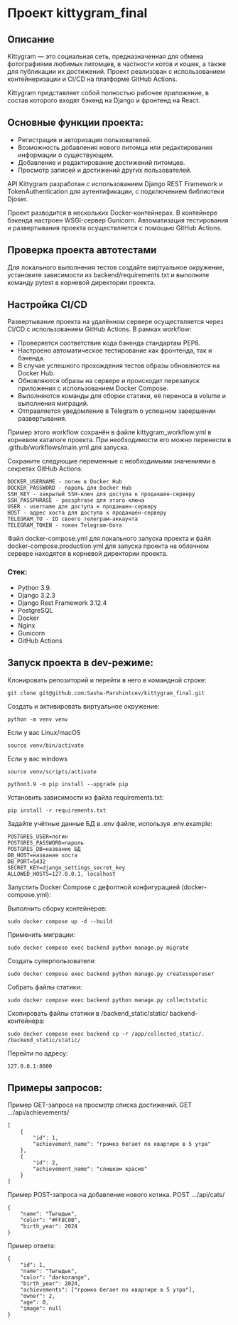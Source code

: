 # Проект kittygram_final

## Описание

Kittygram — это социальная сеть, предназначенная для обмена фотографиями любимых питомцев, в частности котов и кошек, а также для публикации их достижений. Проект реализован с использованием контейнеризации и CI/CD на платформе GitHub Actions.

Kittygram представляет собой полностью рабочее приложение, в состав которого входят бэкенд на Django и фронтенд на React.

## Основные функции проекта:

- Регистрация и авторизация пользователей.
- Возможность добавления нового питомца или редактирования информации о существующем.
- Добавление и редактирование достижений питомцев.
- Просмотр записей и достижений других пользователей.

API Kittygram разработан с использованием Django REST Framework и TokenAuthentication для аутентификации, с подключением библиотеки Djoser.

Проект разводится в нескольких Docker-контейнерах. В контейнере бэкенда настроен WSGI-сервер Gunicorn. Автоматизация тестирования и развертывания проекта осуществляется с помощью GitHub Actions.

## Проверка проекта автотестами

Для локального выполнения тестов создайте виртуальное окружение, установите зависимости из backend/requirements.txt и выполните команду pytest в корневой директории проекта.

## Настройка CI/CD

Развертывание проекта на удалённом сервере осуществляется через CI/CD с использованием GitHub Actions. В рамках workflow:

- Проверяется соответствие кода бэкенда стандартам PEP8.
- Настроено автоматическое тестирование как фронтенда, так и бэкенда.
- В случае успешного прохождения тестов образы обновляются на Docker Hub.
- Обновляются образы на сервере и происходит перезапуск приложения с использованием Docker Compose.
- Выполняются команды для сборки статики, её переноса в volume и выполнения миграций.
- Отправляется уведомление в Telegram о успешном завершении развертывания.

Пример этого workflow сохранён в файле kittygram_workflow.yml в корневом каталоге проекта. При необходимости его можно перенести в .github/workflows/main.yml для запуска.

Сохраните следующие переменные с необходимыми значениями в секретах GitHub Actions:

```
DOCKER_USERNAME - логин в Docker Hub
DOCKER_PASSWORD - пароль для Docker Hub
SSH_KEY - закрытый SSH-ключ для доступа к продакшен-серверу
SSH_PASSPHRASE - passphrase для этого ключа
USER - username для доступа к продакшен-серверу
HOST - адрес хоста для доступа к продакшен-серверу
TELEGRAM_TO - ID своего телеграм-аккаунта
TELEGRAM_TOKEN - токен Telegram-бота
```

Файл docker-compose.yml для локального запуска проекта и файл docker-compose.production.yml для запуска проекта на облачном сервере находятся в корневой директории проекта.

### Стек: 
- Python 3.9.
- Django 3.2.3
- Django Rest Framework 3.12.4
- PostgreSQL
- Docker
- Nginx
- Gunicorn
- GitHub Actions

## Запуск проекта в dev-режиме:

Клонировать репозиторий и перейти в него в командной строке:
```
git clone git@github.com:Sasha-Parshintcev/kittygram_final.git
```

Cоздать и активировать виртуальное окружение:
```
python -m venv venv
```

Если у вас Linux/macOS
```
source venv/bin/activate
```
Если у вас windows
```
source venv/scripts/activate
```

```
python3.9 -m pip install --upgrade pip
```

Установить зависимости из файла requirements.txt:
```
pip install -r requirements.txt
```
Задайте учётные данные БД в .env файле, используя .env.example:

```
POSTGRES_USER=логин
POSTGRES_PASSWORD=пароль
POSTGRES_DB=название БД
DB_HOST=название хоста
DB_PORT=5432
SECRET_KEY=django_settings_secret_key
ALLOWED_HOSTS=127.0.0.1, localhost
```

Запустить Docker Compose с дефолтной конфигурацией (docker-compose.yml):

Выполнить сборку контейнеров: 
```
sudo docker compose up -d --build
```

Применить миграции:
```
sudo docker compose exec backend python manage.py migrate
```

Создать суперпользователя:
```
sudo docker compose exec backend python manage.py createsuperuser
```

Собрать файлы статики:
```
sudo docker compose exec backend python manage.py collectstatic
```

Скопировать файлы статики в /backend_static/static/ backend-контейнера:
```
sudo docker compose exec backend cp -r /app/collected_static/. /backend_static/static/
```

Перейти по адресу:
```
127.0.0.1:8000
```

## Примеры запросов:

Пример GET-запроса на просмотр списка достижений. 
GET .../api/achievements/
```
[
    {
        "id": 1,
        "achievement_name": "громко бегает по квартире в 5 утра"
    },
    {
        "id": 2,
        "achievement_name": "слишком красив"
    }
]
```

Пример POST-запроса на добавление нового котика.
POST .../api/cats/
```
{
    "name": "Тыгыдык",
    "color": "#FF8C00",
    "birth_year": 2024
}
```

Пример ответа:
```
{
    "id": 1,
    "name": "Тыгыдык",
    "color": "darkorange",
    "birth_year": 2024,
    "achievements": ["громко бегает по квартире в 5 утра"],
    "owner": 2,
    "age": 0,
    "image": null
}
```